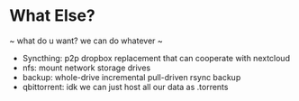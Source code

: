 # What Else?

~ what do u want? we can do whatever ~

- Syncthing: p2p dropbox replacement that can cooperate with nextcloud
- nfs: mount network storage drives 
- backup: whole-drive incremental pull-driven rsync backup
- qbittorrent: idk we can just host all our data as .torrents